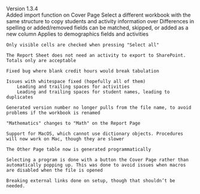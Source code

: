 Version 1.3.4		
	Added import function on Cover Page	
		Select a different workbook with the same structure to copy students and activity information over
		Differences in spelling or added/removed fields can be matched, skipped, or added as a new column
		Applies to demographics fields and activities
		
	Only visible cells are checked when pressing "Select all"	
	
	The Report Sheet does not need an activity to export to SharePoint. Totals only are acceptable 	
	
	Fixed bug where blank credit hours would break tabulation	
	
	Issues with whitespace fixed (hopefully all of them)	
		Leading and trailing spaces for activities
		Leading and trailing spaces for student names, leading to duplicates
	
	Generated version number no longer pulls from the file name, to avoid problems if the workbook is renamed	
	
	"Mathematics" changes to "Math" on the Report Page	
	
	Support for MacOS, which cannot use dictionary objects. Procedures will now work on Mac, though they are slower	
	
	The Other Page table now is generated programmatically	
	
	Selecting a program is done with a button the Cover Page rather than automatically popping up. This was done to avoid issues when macros are disabled when the file is opened	
	
	Breaking external links done on setup, though that shouldn’t be needed. 	
